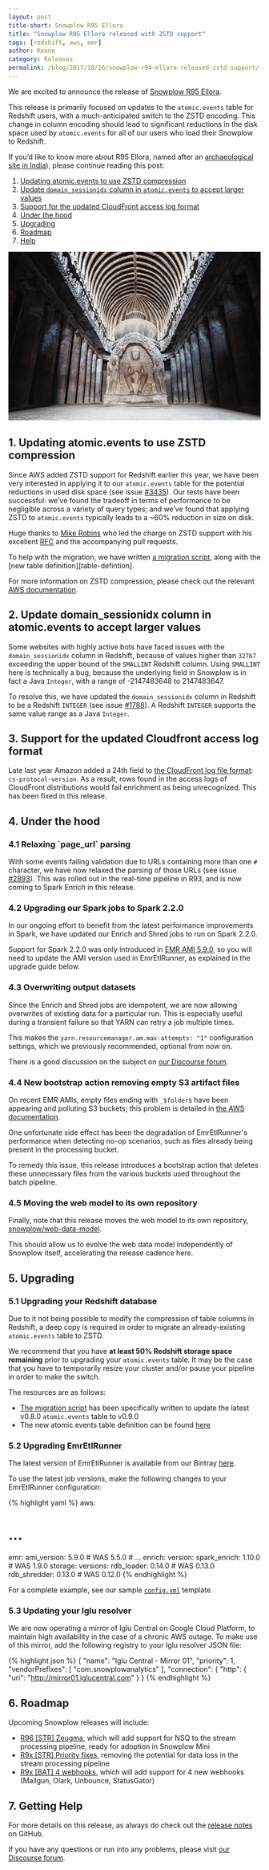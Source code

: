 ```yaml
---
layout: post
title-short: Snowplow R95 Ellora
title: "Snowplow R95 Ellora released with ZSTD support"
tags: [redshift, aws, emr]
author: Keane
category: Releases
permalink: /blog/2017/10/16/snowplow-r94-ellora-released-zstd-support/
---
```


We are excited to announce the release of [Snowplow R95 Ellora][snowplow-release].

This release is primarily focused on updates to the `atomic.events` table for Redshift users, with
a much-anticipated switch to the ZSTD encoding. This change in column encoding should lead to significant
reductions in the disk space used by `atomic.events` for all of our users who load their Snowplow to
Redshift.

If you’d like to know more about R95 Ellora, named after an [archaeological site in India][ellora]),
please continue reading this post:

<!--more-->

1. [Updating atomic.events to use ZSTD compression](#zstd)
2. [Update `domain_sessionidx` column in `atomic.events` to accept larger values](#sessionidx)
3. [Support for the updated CloudFront access log format](#cloudfront)
4. [Under the hood](#misc)
5. [Upgrading](#upgrading)
6. [Roadmap](#roadmap)
7. [Help](#help)

![Ellora][ellora-img]

<h2 id="zstd">1. Updating atomic.events to use ZSTD compression</h2>

Since AWS added ZSTD support for Redshift earlier this year, we have been very interested in
applying it to our `atomic.events` table for the potential reductions in used disk space
(see issue [#3435][i3435]). Our tests have been successful: we’ve found the tradeoff in terms
of performance to be negligible across a variety of query types; and we’ve found that
applying ZSTD to `atomic.events` typically leads to a ~60% reduction in size on disk.

Huge thanks to [Mike Robins][miike] who led the charge on ZSTD support with his excellent
[RFC][zstd-rfc] and the accompanying pull requests.

To help with the migration, we have written [a migration script][migration-script], along with the
[new table definition][table-defintion].

For more information on ZSTD compression, please check out the relevant [AWS documentation][aws-zstd].

<h2 id="sessionidx">2. Update domain_sessionidx column in atomic.events to accept larger values</h2>

Some websites with highly active bots have faced issues with the `domain_sessionidx` column in Redshift, because of values higher than `32767` exceeding the upper bound of the `SMALLINT` Redshift column. Using `SMALLINT` here is technically a bug, because the underlying field in Snowplow is in fact a Java `Integer`, with a range of -2147483648 to 2147483647.

To resolve this, we have updated the `domain_sessionidx` column in Redshift to be a Redshift `INTEGER` (see issue [#1788][i1788]). A Redshift `INTEGER` supports the same value range as a Java `Integer`.

<h2 id="cloudfront">3. Support for the updated Cloudfront access log format</h2>

Late last year Amazon added a 24th field to [the CloudFront log file format][cf-format]:
`cs-protocol-version`. As a result, rows found in the access logs of CloudFront distributions would fail
enrichment as being unrecognized. This has been fixed in this release.

<h2 id="misc">4. Under the hood</h2>

<h3 id="url-parsing">4.1 Relaxing `page_url` parsing</h3>

With some events failing validation due to URLs containing more than one `#` character, we have now relaxed the parsing of those URLs (see issue [#2893][i2893]). This was rolled out in the real-time pipeline in R93, and is now coming to Spark Enrich in this release.

<h3 id="spark">4.2 Upgrading our Spark jobs to Spark 2.2.0</h3>

In our ongoing effort to benefit from the latest performance improvements in Spark, we have updated
our Enrich and Shred jobs to run on Spark 2.2.0.

Support for Spark 2.2.0 was only introduced in [EMR AMI 5.9.0][emr-ami], so you will need to update the AMI version used in EmrEtlRunner, as explained in the upgrade guide below.

<h3 id="overwrite">4.3 Overwriting output datasets</h3>

Since the Enrich and Shred jobs are idempotent, we are now allowing overwrites of existing data for
a particular run. This is especially useful during a transient failure so that YARN can retry
a job multiple times.

This makes the `yarn.resourcemanager.am.max-attempts: "1"` configuration settings, which we previously recommended, optional from now on.

There is a good discussion on the subject on [our Discourse forum][discourse-already-exists].

<h3 id="folder">4.4 New bootstrap action removing empty S3 artifact files</h3>

On recent EMR AMIs, empty files ending with `_$folder$` have been appearing and polluting S3
buckets; this problem is detailed in [the AWS documentation][folder-files].

One unfortunate side effect has been the degradation of EmrEtlRunner's performance when detecting no-op scenarios, such as files already being present in the processing bucket.

To remedy this issue, this release introduces a bootstrap action that deletes these unnecessary files from the various buckets used throughout the batch pipeline.

<h3 id="web-model">4.5 Moving the web model to its own repository</h3>

Finally, note that this release moves the web model to its own repository, [snowplow/web-data-model][web-data-model].

This should allow us to evolve the web data model independently of Snowplow itself, accelerating the release cadence here.

<h2 id="upgrading">5. Upgrading</h2>

<h3 id="redshift">5.1 Upgrading your Redshift database</h3>

Due to it not being possible to modify the compression of table columns in Redshift, a deep copy is
required in order to migrate an already-existing `atomic.events` table to ZSTD.

We recommend that you have **at least 50% Redshift storage space remaining** prior to upgrading your `atomic.events` table. It may be the case that you have to temporarily resize your cluster and/or pause your pipeline in order to make the switch.

The resources are as follows:

- [The migration script][migration-script] has been specifically written to update the latest v0.8.0
`atomic.events` table to v0.9.0
- The new atomic.events table definition can be found [here][table-definition]

<h3 id="emr">5.2 Upgrading EmrEtlRunner</h3>

The latest version of EmrEtlRunner is available from our Bintray [here][eer-dl].

To use the latest job versions, make the following changes to your EmrEtlRunner configuration:

{% highlight yaml %}
aws:
  # ...
  emr:
    ami_version: 5.9.0        # WAS 5.5.0
    # ...
enrich:
  version:
    spark_enrich: 1.10.0      # WAS 1.9.0
storage:
  versions:
    rdb_loader: 0.14.0        # WAS 0.13.0
    rdb_shredder: 0.13.0      # WAS 0.12.0
{% endhighlight %}

For a complete example, see our sample [`config.yml`][config-yml] template.

<h3 id="resolver">5.3 Updating your Iglu resolver</h3>

We are now operating a mirror of Iglu Central on Google Cloud Platform, to maintain high availability in
the case of a chronic AWS outage. To make use of this mirror, add the following registry to your
Iglu resolver JSON file:

{% highlight json %}
{
  "name": "Iglu Central - Mirror 01",
  "priority": 1,
  "vendorPrefixes": [ "com.snowplowanalytics" ],
  "connection": {
  "http": {
    "uri": "http://mirror01.iglucentral.com"
  }
}
{% endhighlight %}

<h2 id="roadmap">6. Roadmap</h2>

Upcoming Snowplow releases will include:

* [R96 [STR] Zeugma][r96], which will add support for NSQ to the stream processing pipeline, ready
for adoption in Snowplow Mini
* [R9x [STR] Priority fixes][r9x-str-quality], removing the potential for data loss in the stream
processing pipeline
* [R9x [BAT] 4 webhooks][r9x-webhooks], which will add support for 4 new webhooks (Mailgun, Olark,
Unbounce, StatusGator)

<h2 id="help">7. Getting Help</h2>

For more details on this release, as always do check out the [release notes][snowplow-release]
on GitHub.

If you have any questions or run into any problems, please visit [our Discourse forum][discourse].

[snowplow-release]: https://github.com/snowplow/snowplow/releases/r95-ellora

[discourse]: http://discourse.snowplowanalytics.com/
[discourse-already-exists]: https://discourse.snowplowanalytics.com/t/shredded-bad-rows-output-directory-already-exists/1442

[ellora]: https://en.wikipedia.org/wiki/Ellora_Caves
[ellora-img]: /assets/img/blog/2017/10/ellora.jpg

[i3435]: https://github.com/snowplow/snowplow/issues/3435
[i1788]: https://github.com/snowplow/snowplow/issues/1788
[i2893]: https://github.com/snowplow/snowplow/issues/2893

[migration-script]: https://github.com/snowplow/snowplow/blob/master/4-storage/redshift-storage/sql/migrate_0.8.0_to_0.9.0.sql
[table-definition]: https://github.com/snowplow/snowplow/blob/master/4-storage/redshift-storage/sql/atomic-def.sql

[eer-dl]: http://dl.bintray.com/snowplow/snowplow-generic/snowplow_emr_r95_ellora.zip
[config-yml]: https://github.com/snowplow/snowplow/blob/r90-lascaux/3-enrich/emr-etl-runner/config/config.yml.sample

[r96]: https://github.com/snowplow/snowplow/milestone/103
[r9x-webhooks]: https://github.com/snowplow/snowplow/milestone/129
[r9x-str-quality]: https://github.com/snowplow/snowplow/milestone/144

[miike]: https://github.com/miike
[zstd-rfc]: https://discourse.snowplowanalytics.com/t/make-big-data-small-again-with-redshift-zstd-compression/1280

[web-data-model]: https://github.com/snowplow/web-data-model

[aws-zstd]: http://docs.aws.amazon.com/redshift/latest/dg/zstd-encoding.html
[emr-ami]: http://docs.aws.amazon.com/emr/latest/ReleaseGuide/emr-release-components.html
[folder-files]: https://aws.amazon.com/premiumsupport/knowledge-center/emr-s3-empty-files/
[cf-format]: http://docs.aws.amazon.com/AmazonCloudFront/latest/DeveloperGuide/AccessLogs.html#LogFileFormat
